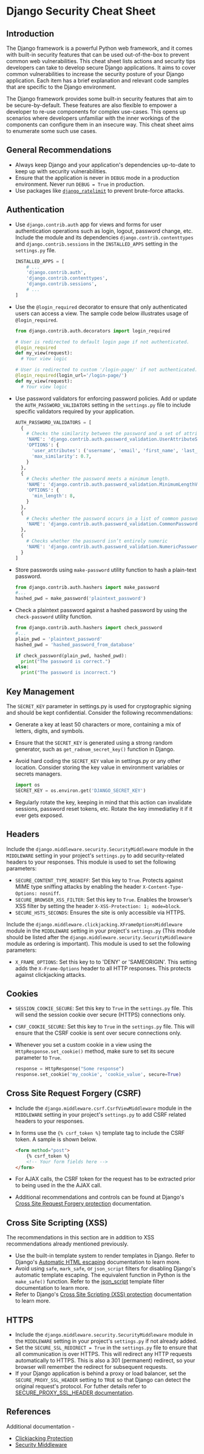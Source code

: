 # Django Security Cheat Sheet

## Introduction

The Django framework is a powerful Python web framework, and it comes with built-in security features that can be used out-of-the-box to prevent common web vulnerabilities. This cheat sheet lists actions and security tips developers can take to develop secure Django applications. It aims to cover common vulnerabilities to increase the security posture of your Django application. Each item has a brief explanation and relevant code samples that are specific to the Django environment.

The Django framework provides some built-in security features that aim to be secure-by-default. These features are also flexible to empower a developer to re-use components for complex use-cases. This opens up scenarios where developers unfamiliar with the inner workings of the components can configure them in an insecure way. This cheat sheet aims to enumerate some such use cases.

## General Recommendations

- Always keep Django and your application's dependencies up-to-date to keep up with security vulnerabilities.
- Ensure that the application is never in `DEBUG` mode in a production environment. Never run `DEBUG = True` in production.
- Use packages like [`django_ratelimit`](https://django-ratelimit.readthedocs.io/en/stable/) to prevent brute-force attacks.

## Authentication

- Use `django.contrib.auth` app for views and forms for user authentication operations such as login, logout, password change, etc. Include the module and its dependencies `django.contrib.contenttypes` and `django.contrib.sessions` in the `INSTALLED_APPS` setting in the `settings.py` file.

  ```python
  INSTALLED_APPS = [
      # ...
      'django.contrib.auth',
      'django.contrib.contenttypes',
      'django.contrib.sessions',
      # ...
  ]
  ```

- Use the `@login_required` decorator to ensure that only authenticated users can access a view. The sample code below illustrates usage of `@login_required`.

  ```python
  from django.contrib.auth.decorators import login_required

  # User is redirected to default login page if not authenticated.
  @login_required
  def my_view(request):
    # Your view logic

  # User is redirected to custom '/login-page/' if not authenticated.
  @login_required(login_url='/login-page/')
  def my_view(request):
    # Your view logic
  ```

- Use password validators for enforcing password policies. Add or update the `AUTH_PASSWORD_VALIDATORS` setting in the `settings.py` file to include specific validators required by your application.

  ```python
  AUTH_PASSWORD_VALIDATORS = [
    {
      # Checks the similarity between the password and a set of attributes of the user.
      'NAME': 'django.contrib.auth.password_validation.UserAttributeSimilarityValidator',
      'OPTIONS': {
        'user_attributes': ('username', 'email', 'first_name', 'last_name'),
        'max_similarity': 0.7,
      }
    },
    {
      # Checks whether the password meets a minimum length.
      'NAME': 'django.contrib.auth.password_validation.MinimumLengthValidator',
      'OPTIONS': {
        'min_length': 8,
      }
    },
    {
      # Checks whether the password occurs in a list of common passwords
      'NAME': 'django.contrib.auth.password_validation.CommonPasswordValidator',
    },
    {
      # Checks whether the password isn’t entirely numeric
      'NAME': 'django.contrib.auth.password_validation.NumericPasswordValidator',
    }
  ]
  ```

- Store passwords using `make-password` utility function to hash a plain-text password.

  ```python
  from django.contrib.auth.hashers import make_password
  #...
  hashed_pwd = make_password('plaintext_password')
  ```

- Check a plaintext password against a hashed password by using the  `check-password` utility function.

  ```python
  from django.contrib.auth.hashers import check_password
  #...
  plain_pwd = 'plaintext_password'
  hashed_pwd = 'hashed_password_from_database'

  if check_password(plain_pwd, hashed_pwd):
    print("The password is correct.")
  else:
    print("The password is incorrect.")
  ```

## Key Management

The `SECRET_KEY` parameter in settings.py is used for cryptographic signing and should be kept confidential. Consider the following recommendations:

- Generate a key at least 50 characters or more, containing a mix of letters, digits, and symbols.
- Ensure that the `SECRET_KEY` is generated using a strong random generator, such as `get_radnom_secret_key()` function in Django.
- Avoid hard coding the `SECRET_KEY` value in settings.py or any other location. Consider storing the key value in environment variables or secrets managers.

  ```python
  import os
  SECRET_KEY = os.environ.get('DJANGO_SECRET_KEY')
  ```

- Regularly rotate the key, keeping in mind that this action can invalidate sessions, password reset tokens, etc. Rotate the key immediatley it if it ever gets exposed.

## Headers

Include the `django.middleware.security.SecurityMiddleware` module in the `MIDDLEWARE` setting in your project's `settings.py` to add security-related headers to your responses. This module is used to set the following parameters:

- `SECURE_CONTENT_TYPE_NOSNIFF`: Set this key to `True`. Protects against MIME type sniffing attacks by enabling the header `X-Content-Type-Options: nosniff`.
- `SECURE_BROWSER_XSS_FILTER`: Set this key to `True`. Enables the browser’s XSS filter by setting the header `X-XSS-Protection: 1; mode=block`.
- `SECURE_HSTS_SECONDS`: Ensures the site is only accessible via HTTPS.

Include the `django.middleware.clickjacking.XFrameOptionsMiddleware` module in the `MIDDLEWARE` setting in your project's `settings.py` (This module should be listed after the `django.middleware.security.SecurityMiddleware` module as ordering is important). This module is used to set the following parameters:

- `X_FRAME_OPTIONS`: Set this key to to 'DENY' or 'SAMEORIGIN'. This setting adds the `X-Frame-Options` header to all HTTP responses. This protects against clickjacking attacks.

## Cookies

- `SESSION_COOKIE_SECURE`: Set this key to `True` in the `settings.py` file. This will send the session cookie over secure (HTTPS) connections only.
- `CSRF_COOKIE_SECURE`: Set this key to `True` in the `settings.py` file. This will ensure that the CSRF cookie is sent over secure connections only.
- Whenever you set a custom cookie in a view using the `HttpResponse.set_cookie()` method, make sure to set its secure parameter to `True`.

  ```python
  response = HttpResponse("Some response")
  response.set_cookie('my_cookie', 'cookie_value', secure=True)
  ```

## Cross Site Request Forgery (CSRF)

- Include the `django.middleware.csrf.CsrfViewMiddleware` module in the `MIDDLEWARE` setting in your project's `settings.py` to add CSRF related headers to your responses.
- In forms use the `{% csrf_token %}` template tag to include the CSRF token. A sample is shown below.

  ```html
  <form method="post">
      {% csrf_token %}
      <!-- Your form fields here -->
  </form>
  ```

- For AJAX calls, the CSRF token for the request has to be extracted prior to being used in the the AJAX call.  
- Additional recommendations and controls can be found at Django's [Cross Site Request Forgery protection](https://docs.djangoproject.com/en/3.2/ref/csrf/) documentation.

## Cross Site Scripting (XSS)

The recommendations in this section are in addition to XSS recommendations already mentioned previously.

- Use the built-in template system to render templates in Django. Refer to Django's [Automatic HTML escaping](https://docs.djangoproject.com/en/3.2/ref/templates/language/#automatic-html-escaping) documentation to learn more.
- Avoid using `safe`, `mark_safe`, or `json_script` filters for disabling Django's automatic template escaping. The equivalent function in Python is the `make_safe()` function. Refer to the [json_script](https://docs.djangoproject.com/en/3.2/ref/templates/builtins/#json-script0) template filter documentation to learn more.
- Refer to Django's [Cross Site Scripting (XSS) protection](https://docs.djangoproject.com/en/3.2/topics/security/#cross-site-scripting-xss-protection) documentation to learn more.

## HTTPS

- Include the `django.middleware.security.SecurityMiddleware` module in the `MIDDLEWARE` setting in your project's `settings.py` if not already added.
- Set the `SECURE_SSL_REDIRECT = True` in the `settings.py` file to ensure that all communication is over HTTPS. This will redirect any HTTP requests automatically to HTTPS. This is also a 301 (permanent) redirect, so your browser will remember the redirect for subsequent requests.
- If your Django application is behind a proxy or load balancer, set the `SECURE_PROXY_SSL_HEADER` setting to `TRUE` so that Django can detect the original request's protocol. For futher details refer to [SECURE_PROXY_SSL_HEADER documentation](https://docs.djangoproject.com/en/3.2/ref/settings/#secure-proxy-ssl-header).

## References

Additional documentation -

- [Clickjacking Protection](https://docs.djangoproject.com/en/3.2/topics/security/#clickjacking-protection)
- [Security Middleware](https://docs.djangoproject.com/en/3.2/topics/security/#module-django.middleware.security)
